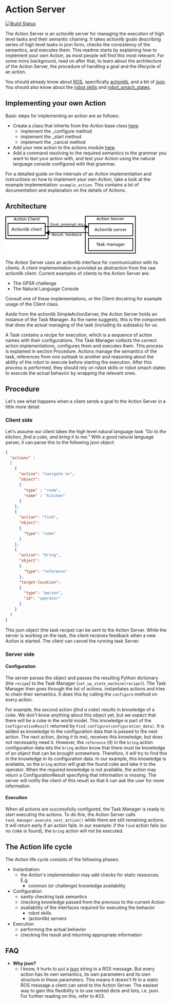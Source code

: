# Action Server
[![Build Status](https://travis-ci.com/tue-robotics/action_server.svg?branch=master)](https://travis-ci.com/tue-robotics/action_server)

The Action Server is an actionlib server for managing the execution of high level tasks and their semantic chaining.
It takes actionlib goals describing series of high level tasks in json form, checks the consistency of the semantics, and executes them.
This readme starts by explaining how to implement your own Action, as most people will find this most relevant.
For some more background, read on after that, to learn about the architecture of the Action Server, the procedure of handling a goal and the lifecycle of an action.

You should already know about [ROS](http://wiki.ros.org/ROS/Tutorials), specifically [actionlib](http://wiki.ros.org/actionlib_tutorials/Tutorials), and a bit of [json](https://en.wikipedia.org/wiki/JSON).
You should also know about the [robot skills](https://github.com/tue-robotics/tue_robocup/tree/master/robot_skills) and [robot_smach_states](https://github.com/tue-robotics/tue_robocup/tree/master/robot_smach_states).

## Implementing your own Action
Basic steps for implementing an action are as follows:
  - Create a class that inherits from the Action base class [here](action_server/src/action_server/actions):
    - implement the \_configure method
    - implement the \_start method
    - implement the \_cancel method
  - Add your new action to the actions module [here](action_server/src/action_server/actions/__init__.py).
  - Add a command resolving to the required semantics to the grammar you want to test your action with, and test your Action using the natural language console configured with that grammar.

For a detailed guide on the internals of an Action implementation and instructions on how to implement your own Action, take a look at the example implementation: `example_action`.
This contains a lot of documentation and explanation on the details of Actions.

## Architecture

![Action Server architecture](doc/action_server_architecture.jpg)

The Action Server uses an actionlib interface for communication with its clients.
A client implementation is provided as abstraction from the raw actionlib client.
Current examples of clients to the Action Server are:
 - The GPSR challenge
 - The Natural Language Console

Consult one of these implementations, or the Client docstring for example usage of the Client class.

Aside from the actionlib SimpleActionServer, the Action Server holds an instance of the Task Manager.
As the name suggests, this is the component that does the actual managing of the task (including its subtasks) for us.

A Task contains a recipe for execution, which is a sequence of action names with their configurations.
The Task Manager collects the correct action implementations, configures them and executes them.
This process is explained in section Procedure.
Actions manage the semantics of the task, references from one subtask to another and reasoning about the ability of the robot to execute before starting the execution.
After this process is performed, they should rely on robot skills or robot smach states to execute the actual behavior by wrapping the relevant ones.

## Procedure

Let's see what happens when a client sends a goal to the Action Server in a little more detail.

### Client side

Let's assume our client takes the high level natural language task *"Go to the kitchen, find a coke, and bring it to me."*
With a good natural language parser, it can parse this to the following json object:
```json
{
  "actions" :
  [
    {
      "action": "navigate-to",
      "object":
      {
        "type" : "room",
        "name" : "kitchen"
      }
    },
    {
      "action": "find",
      "object":
      {
        "type": "coke"
      }
    },
    {
      "action": "bring",
      "object":
      {
        "type": "reference"
      },
      "target-location":
      {
        "type": "person",
        "id": "operator"
      }
    }
  ]
}
```
This json object (the task recipe) can be sent to the Action Server.
While the server is working on the task, the client receives feedback when a new Action is started.
The client can cancel the running task Server.

### Server side

#### Configuration

The server parses the object and passes the resulting Python dictionary (the `recipe`) to the Task Manager (`set_up_state_machine(recipe)`).
The Task Manager then goes through the list of actions, instantiates actions and tries to chain their semantics.
It does this by calling the `configure` method on every action.

For example, the second action (*find a coke*) results in knowledge of a coke.
We don't know anything about this object yet, but we expect that there will be a coke in the world model.
This knowledge is part of the `ConfigurationResult` returned by `Find.configure(configuration_data)`.
It is added as knowledge to the configuration data that is passed to the next action.
The next action, (*bring it to me*), receives this knowledge, but does not necessarily need it.
However, the `reference` (*it*) in the `bring` action configuration data lets the `bring` action know that there must be knowledge of an object that can be brought somewhere.
Therefore, it will try to find this in the knowledge in its configuration data.
In our example, this knowledge is available, so the `bring` action will grab the found coke and take it to the operator.
When the required knowledge is not available, the action may return a ConfigurationResult specifying that information is missing.
The server will notify the client of this result so that it can ask the user for more information.

#### Execution

When all actions are successfully configured, the Task Manager is ready to start executing the actions.
To do this, the Action Server calls `task_manager.execute_next_action()` while there are still remaining actions.
It will return early if an action fails.
In our example: if the `find` action fails (so no coke is found), the `bring` action will not be executed.

## The Action life cycle

The Action life cycle consists of the following phases:
 - Instantiation:
    - the Action's implementation may add checks for static resources. E.g.
      - common (or challenge) knowledge availability
 - Configuration
    - sanity checking task semantics
    - checking knowledge passed from the previous to the current Action
    - availability of the interfaces required for executing the behavior
      - robot skills
      - (actionlib) servers
 - Execution
    - performing the actual behavior
    - checking the result and returning appropriate information

## FAQ

 - **Why json?**
   - I know, it hurts to put a [json](https://en.wikipedia.org/wiki/JSON) string in a ROS message.
   But every action has its own semantics, its own parameters and its own structure in these parameters.
   This means it doesn't fit in a static ROS message a client can send to the Action Server.
   The easiest way to gain this flexibility is to use nested dicts and lists, i.e. json. For further reading on this, refer to #23.
